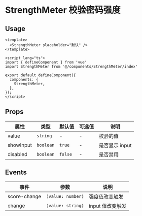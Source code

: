 # StrengthMeter 校验密码强度

## Usage

```vue
<template>
  <StrengthMeter placeholder="默认" />
</template>

<script lang="ts">
import { defineComponent } from 'vue'
import StrengthMeter from '@/components/StrengthMeter/index'

export default defineComponent({
  components: {
    StrengthMeter,
  },
});
</script>
```

## Props

| 属性      | 类型      | 默认值 | 可选值 | 说明           |
| --------- | --------- | ------ | ------ | -------------- |
| value     | `string`  | -      | -      | 校验的值       |
| showInput | `boolean` | `true`   | -      | 是否显示 input |
| disabled  | `boolean` | `false`  | -      | 是否禁用       |

## Events

| 事件         | 参数 | 说明             |
| ------------ | -------- | ---------------- |
| score-change | `(value: number)` | 强度值改变触发   |
| change       | `(value: string)` | input 值改变触发 |
